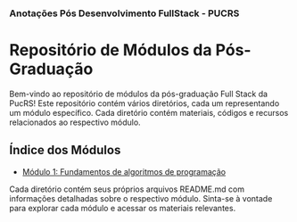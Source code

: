 ### Anotações Pós Desenvolvimento FullStack - PUCRS

# Repositório de Módulos da Pós-Graduação

Bem-vindo ao repositório de módulos da pós-graduação Full Stack da PucRS! Este repositório contém vários diretórios, cada um representando um módulo específico. Cada diretório contém materiais, códigos e recursos relacionados ao respectivo módulo.

## Índice dos Módulos

- [Módulo 1: Fundamentos de algoritmos de programação](./Fundamentos-Algoritmos-Programação)

Cada diretório contém seus próprios arquivos README.md com informações detalhadas sobre o respectivo módulo. Sinta-se à vontade para explorar cada módulo e acessar os materiais relevantes.
